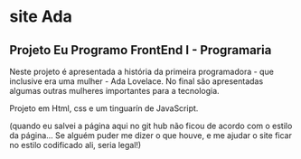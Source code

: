 ﻿# site Ada
## Projeto Eu Programo FrontEnd I - Programaria

Neste projeto é apresentada a história da primeira programadora - que inclusive era uma mulher - Ada Lovelace. No final são apresentadas algumas outras mulheres importantes para a tecnologia. 

Projeto em Html, css e um tinguarín de JavaScript.

(quando eu salvei a página aqui no git hub não ficou de acordo com o estilo da página... Se alguém puder me dizer o que houve, e me ajudar o site ficar no estilo codificado ali, seria legal!)
